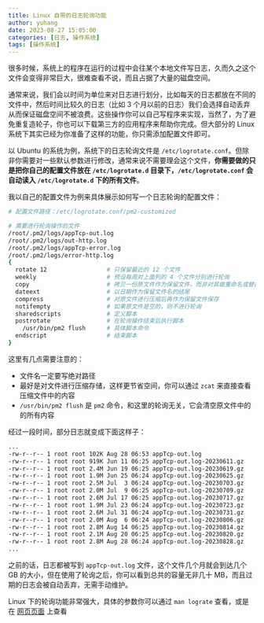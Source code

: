 ```yaml
---
title: Linux 自带的日志轮询功能
author: yuhang
date: 2023-08-27 15:05:00
categories: [日志, 操作系统]
tags: [操作系统]
---
```


很多时候，系统上的程序在运行的过程中会往某个本地文件写日志，久而久之这个文件会变得非常巨大，很难查看不说，而且占据了大量的磁盘空间。

通常来说，我们会以时间为单位来对日志进行划分，比如每天的日志都放在不同的文件中，然后时间比较久的日志（比如 3 个月以前的日志）我们会选择自动丢弃从而保证磁盘空间不被浪费。这些操作你可以自己写程序来实现，当然了，为了避免重复造轮子，你也可以下载第三方的应用程序来帮助你完成。但大部分的 Linux 系统下其实已经为你准备了这样的功能，你只需添加配置文件即可。

以 Ubuntu 的系统为例，系统下的日志轮询文件是 `/etc/logrotate.conf`。但除非你需要对一些默认参数进行修改，通常来说不需要理会这个文件，**你需要做的只是把你自己的配置文件放在 `/etc/logrotate.d` 目录下，`/etc/logrotate.conf` 会自动读入 `/etc/logrotate.d` 下的所有文件**。

我以自己的配置文件为例来具体展示如何写一个日志轮询的配置文件：

```bash
# 配置文件路径：/etc/logrotate.conf/pm2-customized

# 需要进行轮询操作的文件
/root/.pm2/logs/appTcp-out.log
/root/.pm2/logs/out-http.log
/root/.pm2/logs/appTcp-error.log
/root/.pm2/logs/error-http.log
{
  rotate 12                 # 只保留最近的 12 个文件
  weekly                    # 预设每周对上面列的 4 个文件分别进行轮询
  copy                      # 拷贝一份原文件作为保留文件，而非对其做重命名或替换操作
  dateext                   # 以日期作为保留文件名的结尾
  compress                  # 对原文件进行压缩后再作为保留文件保存
  notifempty                # 如果原文件是空的，则不进行轮询
  sharedscripts             # 定义脚本
  postrotate                # 在轮询操作结束后执行脚本
    /usr/bin/pm2 flush      # 具体脚本命令
  endscript                 # 结束脚本 
}
```

这里有几点需要注意的：

- 文件名一定要写绝对路径
- 最好是对文件进行压缩存储，这样更节省空间，你可以通过 `zcat` 来直接查看压缩文件中的内容
- `/usr/bin/pm2 flush` 是 `pm2` 命令，和这里的轮询无关，它会清空原文件中的的所有内容

经过一段时间，部分日志就变成下面这样子：

```bash
...
-rw-r--r-- 1 root root 102K Aug 28 06:53 appTcp-out.log
-rw-r--r-- 1 root root 919K Jun 11 06:25 appTcp-out.log-20230611.gz
-rw-r--r-- 1 root root 2.4M Jun 19 06:25 appTcp-out.log-20230619.gz
-rw-r--r-- 1 root root 1.9M Jun 25 06:24 appTcp-out.log-20230625.gz
-rw-r--r-- 1 root root 2.5M Jul  3 06:24 appTcp-out.log-20230703.gz
-rw-r--r-- 1 root root 2.0M Jul  9 06:25 appTcp-out.log-20230709.gz
-rw-r--r-- 1 root root 2.6M Jul 17 06:25 appTcp-out.log-20230717.gz
-rw-r--r-- 1 root root 1.9M Jul 23 06:24 appTcp-out.log-20230723.gz
-rw-r--r-- 1 root root 2.6M Jul 31 06:24 appTcp-out.log-20230731.gz
-rw-r--r-- 1 root root 2.0M Aug  6 06:24 appTcp-out.log-20230806.gz
-rw-r--r-- 1 root root 2.8M Aug 14 06:25 appTcp-out.log-20230814.gz
-rw-r--r-- 1 root root 2.1M Aug 20 06:25 appTcp-out.log-20230820.gz
-rw-r--r-- 1 root root 2.8M Aug 28 06:24 appTcp-out.log-20230828.gz
...
```

之前的话，日志都被写到 `appTcp-out.log` 文件，这个文件几个月就会到达几个 GB 的大小，但在使用了轮询之后，你可以看到总共的容量无非几十 MB，而且过期的日志会被自动丢弃，无需手动维护。

Linux 下的轮询功能非常强大，具体的参数你可以通过 `man lograte` 查看，或是在 [网页页面](https://man7.org/linux/man-pages/man8/logrotate.8.html) 上查看